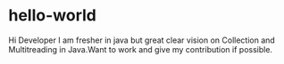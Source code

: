 # hello-world
Hi Developer
I am fresher in java but great clear vision on Collection and Multitreading in Java.Want to work and give my contribution if possible.

